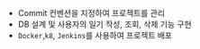 - Commit 컨벤션을 지정하여 프로젝트를 관리
- DB 설계 및 사용자의 일기 작성, 조회, 삭제 기능 구현
- `Docker`,`k8`, `Jenkins`를 사용하여 프로젝트 배포